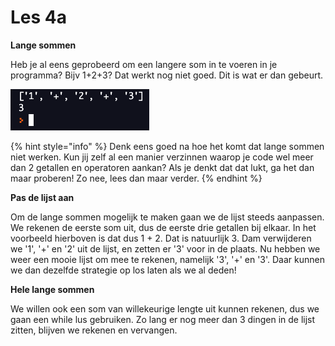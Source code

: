 # Les 4a

**Lange sommen**

Heb je al eens geprobeerd om een langere som in te voeren in je programma? Bijv 1+2+3? Dat werkt nog niet goed. Dit is wat er dan gebeurt.

![](<../../../.gitbook/assets/image (9).png>)

{% hint style="info" %}
Denk eens goed na hoe het komt dat lange sommen niet werken. Kun jij zelf al een manier verzinnen waarop je code wel meer dan 2 getallen en operatoren aankan? Als je denkt dat dat lukt, ga het dan maar proberen! Zo nee, lees dan maar verder.
{% endhint %}

**Pas de lijst aan**

Om de lange sommen mogelijk te maken gaan we de lijst steeds aanpassen. We rekenen de eerste som uit, dus de eerste drie getallen bij elkaar. In het voorbeeld hierboven is dat dus 1 + 2. Dat is natuurlijk 3. Dam verwijderen we '1', '+' en '2' uit de lijst, en zetten er '3' voor in de plaats. Nu hebben we weer een mooie lijst om mee te rekenen, namelijk '3', '+' en '3'. Daar kunnen we dan dezelfde strategie op los laten als we al deden!

**Hele lange sommen**

We willen ook een som van willekeurige lengte uit kunnen rekenen, dus we gaan een while lus gebruiken. Zo lang er nog meer dan 3 dingen in de lijst zitten, blijven we rekenen en vervangen.




